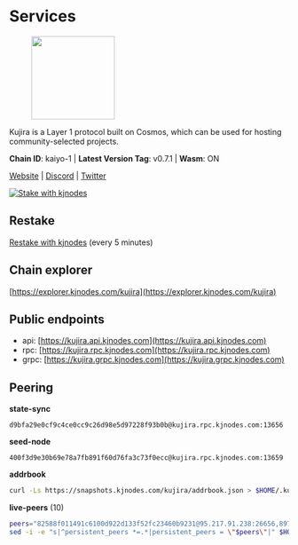 # Services

<figure><img src="https://raw.githubusercontent.com/kj89/testnet_manuals/main/pingpub/logos/kujira.png" width="150" alt=""><figcaption></figcaption></figure>

Kujira is a Layer 1 protocol built on Cosmos, which can be used for  hosting community-selected projects.

**Chain ID**: kaiyo-1 | **Latest Version Tag**: v0.7.1 | **Wasm**: ON

[Website](https://kujira.app) | [Discord](https://discord.gg/teamkujira) | [Twitter](https://twitter.com/TeamKujira)

[![Stake with kjnodes](https://i.ibb.co/cr44Q8j/button-stake-with-kjnodes.png)](https://restake.app/kujira/kujiravaloper1tnuqj73jfn3724lqz34c27tuv80nv336sadqym)

## Restake

[Restake with kjnodes](https://restake.app/kujira/kujiravaloper1tnuqj73jfn3724lqz34c27tuv80nv336sadqym) (every 5 minutes)
## Chain explorer
[https://explorer.kjnodes.com/kujira](https://explorer.kjnodes.com/kujira)

## Public endpoints

* api: [https://kujira.api.kjnodes.com](https://kujira.api.kjnodes.com)
* rpc: [https://kujira.rpc.kjnodes.com](https://kujira.rpc.kjnodes.com)
* grpc: [https://kujira.grpc.kjnodes.com](https://kujira.grpc.kjnodes.com)

## Peering

**state-sync**

```text
d9bfa29e0cf9c4ce0cc9c26d98e5d97228f93b0b@kujira.rpc.kjnodes.com:13656
```

**seed-node**

```text
400f3d9e30b69e78a7fb891f60d76fa3c73f0ecc@kujira.rpc.kjnodes.com:13659
```

**addrbook**
```bash
curl -Ls https://snapshots.kjnodes.com/kujira/addrbook.json > $HOME/.kujira/config/addrbook.json
```

**live-peers** (10)
```bash
peers="82588f011491c6100d922d133f52fc23460b9231@95.217.91.238:26656,89757803f40da51678451735445ad40d5b15e059@169.155.45.187:26656,d6f2eee997d108d4fde5683e31d678427376dfce@77.68.27.75:26656,9dc8a19299064e8d5a414a1fc25dd0d12d9871c8@138.201.16.240:30095,471518432477e31ea348af246c0b54095d41352c@88.198.131.126:26656,129771a48f43b83c6144c7d282ad1da62434cc07@15.204.197.12:26656,98a6a264d2f2f5093d317f09e71036e62aa73906@107.181.235.66:20656,0393c19b176d1cf8bc560c5a8fa990301deb1a7e@95.216.235.54:26656,1a781f294b8c30ab0b4e54494359263e9b389ebb@141.94.219.133:11756,d9bfa29e0cf9c4ce0cc9c26d98e5d97228f93b0b@65.109.88.38:13656"
sed -i -e "s|^persistent_peers *=.*|persistent_peers = \"$peers\"|" $HOME/.kujira/config/config.toml
```
